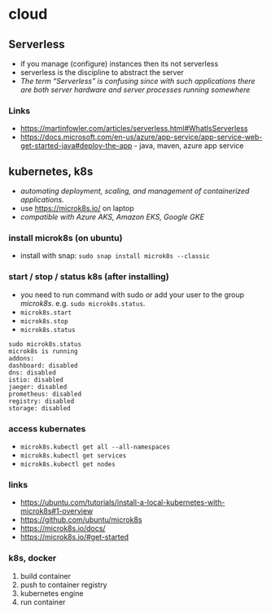 # cloud

## Serverless

* if you manage (configure) instances then its not serverless
* serverless is the discipline to abstract the server
* _The term “Serverless” is confusing since with such applications there are both server hardware and server processes running somewhere_

### Links

* https://martinfowler.com/articles/serverless.html#WhatIsServerless
* https://docs.microsoft.com/en-us/azure/app-service/app-service-web-get-started-java#deploy-the-app - java, maven, azure app service

## kubernetes, k8s
* _automating deployment, scaling, and management of containerized applications._
* use https://microk8s.io/ on laptop
* _compatible with Azure AKS, Amazon EKS, Google GKE_

### install microk8s (on ubuntu)
* install with snap: `sudo snap install microk8s --classic`

### start / stop / status k8s (after installing)
 * you need to run command with sudo or add your user to the group _microk8s_. e.g. `sudo microk8s.status`.
* `microk8s.start`
* `microk8s.stop`
* `microk8s.status`
```
sudo microk8s.status
microk8s is running
addons:
dashboard: disabled
dns: disabled
istio: disabled
jaeger: disabled
prometheus: disabled
registry: disabled
storage: disabled
```

### access kubernates
* `microk8s.kubectl get all --all-namespaces`
* `microk8s.kubectl get services`
* `microk8s.kubectl get nodes`

### links
* https://ubuntu.com/tutorials/install-a-local-kubernetes-with-microk8s#1-overview
* https://github.com/ubuntu/microk8s
* https://microk8s.io/docs/
* https://microk8s.io/#get-started

### k8s, docker
1. build container
2. push to container registry
3. kubernetes engine
4. run container